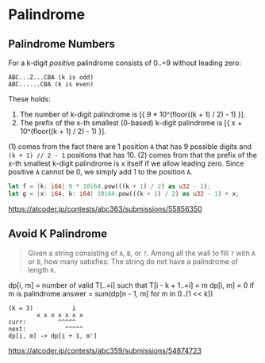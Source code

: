 # Palindrome


## Palindrome Numbers

For a k-digit *positive* palindrome consists of 0..=9 without leading zero:

```
ABC...Z...CBA (k is odd)
ABC......CBA (k is even)
```

These holds:

1. The number of k-digit palindrome is [{ 9 * 10^(floor((k + 1) / 2) - 1) }].
2. The prefix of the x-th smallest (0-based) k-digit palindrome is [{ x + 10^(floor((k + 1) / 2) - 1) }].

(1) comes from the fact there are 1 position `A` that has 9 possible digits and `(k + 1) // 2 - 1` positions that has 10. (2) comes from that the prefix of the x-th smallest k-digit palindrome is x itself if we allow leading zero. Since positive `A` cannot be 0, we simply add 1 to the position `A`.

```rust
let f = |k: i64| 9 * 10i64.pow(((k + 1) / 2) as u32 - 1);
let g = |x: i64, k: i64| 10i64.pow(((k + 1) / 2) as u32 - 1) + x;
```

<https://atcoder.jp/contests/abc363/submissions/55856350>


## Avoid K Palindrome

> Given a string consisting of `A`, `B`, or `?`. 
> Among all the wall to fill `?` with `A` or `B`, how many satisfies:
> The string do not have a palindrome of length `K`.

dp[i, m] = number of valid T[..=i] such that T[i - k + 1..=i] = m
dp[i, m] = 0 if m is palindrome
answer = sum(dp[n - 1, m] for m in 0..(1 << k))

```
(k = 3)           i
        x x x x x x x
curr:         ^^^^^
next:           ^^^^^
dp[i, m] -> dp[i + 1, m']
```

<https://atcoder.jp/contests/abc359/submissions/54874723>